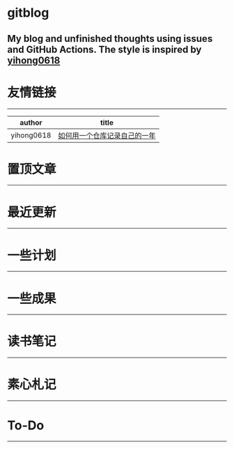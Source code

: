 # gitblog
My blog and unfinished thoughts using issues and GitHub Actions. 
The style is inspired by [yihong0618](https://github.com/yihong0618)
---
# 友情链接
---

| author     | title                                                                            |
| ---------- | -------------------------------------------------------------------------------- |
| yihong0618 | [如何用一个仓库记录自己的一年](https://github.com/yihong0618/gitblog/issues/209) |


# 置顶文章
---


# 最近更新
---


# 一些计划
---



# 一些成果
---



# 读书笔记
---




# 素心札记
---


# To-Do
---

